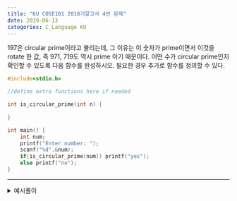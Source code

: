 ```yaml
---
title: "KU COSE101 2018기말고사 4번 문제"
date: 2019-06-13
categories: C_Language KU
---
```


197은 circular prime이라고 불리는데, 그 이유는 이 숫자가 prime이면서 이것을 rotate 한 값, 즉 971, 719도 역시 prime 이기 때문이다.
어떤 수가 circular prime인지 확인할 수 있도록 다음 함수를 완성하시오. 필요한 경우 추가로 함수를 정의할 수 있다.

~~~c
#include<stdio.h>

//define extra functions here if needed

int is_circular_prime(int n) {
	
}

int main() {
	int num;
	printf("Enter number: ");
	scanf("%d",&num);
	if(is_circular_prime(num)) printf("yes");
	else printf("no");
}
~~~

***

<details><summary>예시풀이</summary>
	
~~~c
#include<stdio.h>

//define extra functions here if needed

int dig(int p) {
	int cnt=0;
	while(p){
		p/=10;
		cnt++;
	}
	return cnt;
}

int is_prime(int k) {
	int i;
	for(i=2 ; i*i<=k ; i++){
		if(k%i==0) return 0;
	}
	return 1;
}

int is_circular_prime(int n) {
	int i;
	int digit = dig(n);
	int newnum = n, t;
	for(i=0 ; i<digit ; i++){
		if(!is_prime(newnum)) break;
		t = newnum%10;
		newnum/=10;
		newnum += t * (10<<(digit-1));
	}
	if(i==digit) return 1;
}

int main() {
	int num;
	printf("Enter number: ");
	scanf("%d",&num);
	if(is_circular_prime(num)) printf("yes");
	else printf("no");
}
~~~
	
</details>
